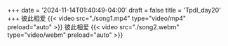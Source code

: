 +++
date = '2024-11-14T01:40:49-04:00'
draft = false
title = 'Tpdl_day20'
+++
彼此相爱
{{< video src="./song1.mp4" type="video/mp4" preload="auto" >}}
彼此相爱
{{< video src="./song2.webm" type="video/webm" preload="auto" >}}